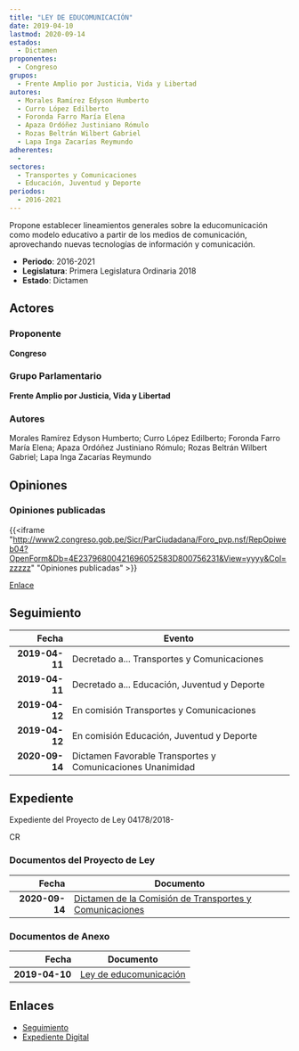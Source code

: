 ```yaml
---
title: "LEY DE EDUCOMUNICACIÓN"
date: 2019-04-10
lastmod: 2020-09-14
estados: 
  - Dictamen
proponentes: 
  - Congreso
grupos: 
  - Frente Amplio por Justicia, Vida y Libertad
autores: 
  - Morales Ramírez Edyson Humberto
  - Curro López Edilberto
  - Foronda Farro María Elena
  - Apaza Ordóñez Justiniano Rómulo
  - Rozas Beltrán Wilbert Gabriel
  - Lapa Inga Zacarías Reymundo
adherentes: 
  - 
sectores: 
  - Transportes y Comunicaciones
  - Educación, Juventud y Deporte
periodos: 
  - 2016-2021
---
```


Propone establecer lineamientos generales sobre la educomunicación como modelo educativo a partir de los medios de comunicación, aprovechando nuevas tecnologías de información y comunicación.

- **Periodo**: 2016-2021
- **Legislatura**: Primera Legislatura Ordinaria 2018
- **Estado**: Dictamen

## Actores

### Proponente

**Congreso**

### Grupo Parlamentario

**Frente Amplio por Justicia, Vida y Libertad**

### Autores

Morales Ramírez Edyson Humberto; Curro López Edilberto; Foronda Farro María Elena; Apaza Ordóñez Justiniano Rómulo; Rozas Beltrán Wilbert Gabriel; Lapa Inga Zacarías Reymundo


## Opiniones

### Opiniones publicadas

{{<iframe "http://www2.congreso.gob.pe/Sicr/ParCiudadana/Foro_pvp.nsf/RepOpiweb04?OpenForm&Db=4E23796800421696052583D800756231&View=yyyy&Col=zzzzz" "Opiniones publicadas" >}}

[Enlace](http://www2.congreso.gob.pe/Sicr/ParCiudadana/Foro_pvp.nsf/RepOpiweb04?OpenForm&Db=4E23796800421696052583D800756231&View=yyyy&Col=zzzzz)

## Seguimiento

| Fecha | Evento |
|------:|--------|
| **2019-04-11** | Decretado a... Transportes y Comunicaciones|
| **2019-04-11** | Decretado a... Educación, Juventud y Deporte|
| **2019-04-12** | En comisión Transportes y Comunicaciones|
| **2019-04-12** | En comisión Educación, Juventud y Deporte|
| **2020-09-14** | Dictamen Favorable Transportes y Comunicaciones Unanimidad|


## Expediente

Expediente del Proyecto de Ley 04178/2018-

CR


### Documentos del Proyecto de Ley

| Fecha | Documento |
|------:|--------|
| **2020-09-14** | [Dictamen de la Comisión de Transportes y Comunicaciones](http://www.leyes.congreso.gob.pe/Documentos/2016_2021/Dictamenes/Proyectos_de_Ley/04178DC23MAY-20200914.pdf) |

### Documentos de Anexo

| Fecha | Documento |
|------:|--------|
| **2019-04-10** | [Ley de educomunicación](http://www.leyes.congreso.gob.pe/Documentos/2016_2021/Proyectos_de_Ley_y_de_Resoluciones_Legislativas/PL0417820190410.pdf) |

## Enlaces 

- [Seguimiento](http://www2.congreso.gob.pe/Sicr/TraDocEstProc/CLProLey2016.nsf/f7fff46988ca05b1052578e100829cc7/9ad73d2a30606c8c052583d800714cb3?OpenDocument)
- [Expediente Digital](http://www2.congreso.gob.pe/Sicr/TraDocEstProc/CLProLey2016.nsf/f7fff46988ca05b1052578e100829cc7/9ad73d2a30606c8c052583d800714cb3?OpenDocument&Click=05257FB7005EB655.eb71d0cf91d8294e05256cdf006b5706/$Body/0.1C6C)
